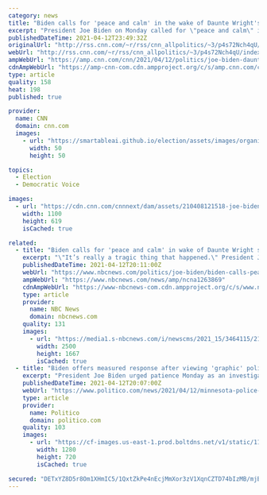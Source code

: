```yaml
---
category: news
title: "Biden calls for 'peace and calm' in the wake of Daunte Wright's fatal encounter with police in Minnesota"
excerpt: "President Joe Biden on Monday called for \"peace and calm\" in the wake of Daunte Wright's fatal encounter with police in Minnesota, saying his death does not justify violence or looting.\n    \n"
publishedDateTime: 2021-04-12T23:49:32Z
originalUrl: "http://rss.cnn.com/~r/rss/cnn_allpolitics/~3/p4s72Nch4qU/index.html"
webUrl: "http://rss.cnn.com/~r/rss/cnn_allpolitics/~3/p4s72Nch4qU/index.html"
ampWebUrl: "https://amp.cnn.com/cnn/2021/04/12/politics/joe-biden-daunte-wright-brooklyn-center-police-shooting/index.html"
cdnAmpWebUrl: "https://amp-cnn-com.cdn.ampproject.org/c/s/amp.cnn.com/cnn/2021/04/12/politics/joe-biden-daunte-wright-brooklyn-center-police-shooting/index.html"
type: article
quality: 158
heat: 198
published: true

provider:
  name: CNN
  domain: cnn.com
  images:
    - url: "https://smartableai.github.io/election/assets/images/organizations/cnn.com-50x50.jpg"
      width: 50
      height: 50

topics:
  - Election
  - Democratic Voice

images:
  - url: "https://cdn.cnn.com/cnnnext/dam/assets/210408121518-joe-biden-april-8-2021-super-tease.jpg"
    width: 1100
    height: 619
    isCached: true

related:
  - title: "Biden calls for 'peace and calm' in wake of Daunte Wright shooting in Minnesota"
    excerpt: "\"It’s really a tragic thing that happened.\" President Joe Biden on Monday called for \"peace and calm\" in the wake of the\"tragic\" fatal police shooting of Daunte Wright in Minnesota. \"I haven’t called Daunte Wright’s family, but my prayers are with ..."
    publishedDateTime: 2021-04-12T20:11:00Z
    webUrl: "https://www.nbcnews.com/politics/joe-biden/biden-calls-peace-calm-wake-daunte-wright-shooting-minnesota-n1263869"
    ampWebUrl: "https://www.nbcnews.com/news/amp/ncna1263869"
    cdnAmpWebUrl: "https://www-nbcnews-com.cdn.ampproject.org/c/s/www.nbcnews.com/news/amp/ncna1263869"
    type: article
    provider:
      name: NBC News
      domain: nbcnews.com
    quality: 131
    images:
      - url: "https://media1.s-nbcnews.com/i/newscms/2021_15/3464115/210412-joe-biden-se-331p_d58121e60bb761947525ecc6dbd52fb0.jpg"
        width: 2500
        height: 1667
        isCached: true
  - title: "Biden offers measured response after viewing 'graphic' police footage of Daunte Wright's death"
    excerpt: "President Joe Biden urged patience Monday as an investigation begins into the fatal police shooting of Daunte Wright, a 20-year-old Black man, during a traffic stop in a Minneapolis suburb. “I think we got to wait and see what the investigation shows."
    publishedDateTime: 2021-04-12T20:07:00Z
    webUrl: "https://www.politico.com/news/2021/04/12/minnesota-police-daunte-wright-taser-480983"
    type: article
    provider:
      name: Politico
      domain: politico.com
    quality: 103
    images:
      - url: "https://cf-images.us-east-1.prod.boltdns.net/v1/static/1155968404/cf4a5931-96d2-4004-9d6c-dd1671ead6c7/309c91bb-a5f4-42ed-9ba4-f4435907107d/1280x720/match/image.jpg"
        width: 1280
        height: 720
        isCached: true

secured: "DETxYZ8D5r8Om1XHmIC5/1QxtZkPe4nEcjMmXor3zV1XqnCZTD74bIzMB/mjBX29MCtY7ZVCEQMSKjYJI5cOl8mU5qZOPgezvqzE5cfIJbNCTR8Pbz1NL1HhSwZbNxhzlpR85fqgMrOIrzkDIGcrL5A2kdSfzmhKHruEzSUhXHxn4lzfJIDGipzKjLG9LQoyniCcBSYL/RDhArwMRjIBLjzlrgtwaQ+U6PDkndcDlZgQ+mscGSkAu6ANnrd1XdZxnQDOMDPPdzV32oe4CmKhriL8CroNFMGVH9YW1FaFhSIS0L6WZoOm7K6RmTbQP5PHuZ7sO/8x2pS5+vhXvISLgvVtu/Pl/ustmRV3v/3HZRA=;XVmckmD5r/gqvuYrnW22zw=="
---
```


